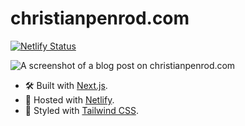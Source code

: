 # christianpenrod.com

[![Netlify Status](https://api.netlify.com/api/v1/badges/bd137cd7-1e1b-4990-a786-09d65e20a0d0/deploy-status)](https://app.netlify.com/sites/christian-penrod/deploys)

![A screenshot of a blog post on christianpenrod.com](https://user-images.githubusercontent.com/53282218/187102320-f191eab7-3c71-4c87-8d6a-a50f62abcea2.png)

- 🛠 Built with [Next.js](https://nextjs.org/docs).
- 🚀 Hosted with [Netlify](https://www.netlify.com/docs).
- 🎨 Styled with [Tailwind CSS](https://tailwindcss.com/).
